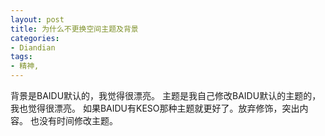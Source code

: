 ```yaml
---
layout: post
title: 为什么不更换空间主题及背景
categories:
- Diandian
tags:
- 精神, 
---
```

背景是BAIDU默认的，我觉得很漂亮。 主题是我自己修改BAIDU默认的主题的，我也觉得很漂亮。 如果BAIDU有KESO那种主题就更好了。放弃修饰，突出内容。 也没有时间修改主题。